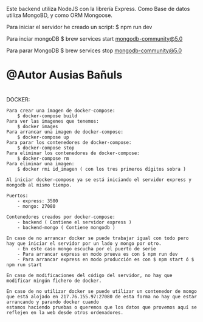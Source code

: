 
Este backend utiliza NodeJS con la librería Express.
Como Base de datos utiliza MongoBD, y como ORM Mongoose.

Para iniciar el servidor he creado un script:
    $ npm run dev

Para inciar mongoDB
    $ brew services start mongodb-community@5.0

Para parar MongoDB
    $ brew services stop mongodb-community@5.0

#
# @Autor Ausias Bañuls
#
DOCKER:

    Para crear una imagen de docker-compose: 
        $ docker-compose build
    Para ver las imagenes que tenemos: 
        $ docker images
    Para arrancar una imagen de docker-compose: 
        $ docker-compose up
    Para parar los contenedores de docker-compose: 
        $ docker-compose stop
    Para eliminar los contenedores de docker-compose: 
        $ docker-compose rm
    Para eliminar una imagen: 
        $ docker rmi id_imagen ( con los tres primeros dígitos sobra )

    Al iniciar docker-compose ya se está iniciando el servidor express y mongodb al mismo tiempo.

    Puertos:
        - express: 3500
        - mongo: 27080
    
    Contenedores creados por docker-compose:
        - backend ( Contiene el servidor express )
        - backend-mongo ( Contiene mongodb )

    En caso de no arrancar docker se puede trabajar igual con todo pero hay que iniciar el servidor por un lado y mongo por otro.
        - En este caso mongo escucha por el puerto de serie
        - Para arrancar express en modo prueva es con $ npm run dev
        - Para arrancar express en modo producción es con $ npm start ó $ npm run start

    En caso de modificaciones del código del servidor, no hay que modificar ningún fichero de docker.

    En caso de no utilizar docker se puede utilizar un contenedor de mongo que está alojado en 217.76.155.97:27080 de esta forma no hay que estar arrancando y parando docker cuando
    estamos haciendo pruebas o queremos que los datos que provemos aquí se reflejen en la web desde otros ordenadores.

